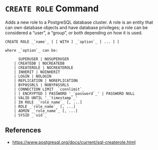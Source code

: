 # `CREATE ROLE` Command

Adds a new role to a PostgreSQL database cluster. A role is an entity that can own database objects and have database privileges; a role can be considered a “user”, a “group”, or both depending on how it is used.

```
CREATE ROLE _`name`_ [ [ WITH ] _`option`_ [ ... ] ]

where _`option`_ can be:

      SUPERUSER | NOSUPERUSER
    | CREATEDB | NOCREATEDB
    | CREATEROLE | NOCREATEROLE
    | INHERIT | NOINHERIT
    | LOGIN | NOLOGIN
    | REPLICATION | NOREPLICATION
    | BYPASSRLS | NOBYPASSRLS
    | CONNECTION LIMIT _`connlimit`_
    | [ ENCRYPTED ] PASSWORD '_`password`_' | PASSWORD NULL
    | VALID UNTIL '_`timestamp`_'
    | IN ROLE _`role_name`_ [, ...]
    | ROLE _`role_name`_ [, ...]
    | ADMIN _`role_name`_ [, ...]
    | SYSID _`uid`_
```

## References

- https://www.postgresql.org/docs/current/sql-createrole.html
